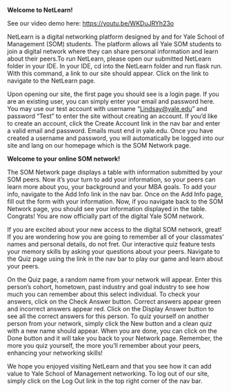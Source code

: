 **Welcome to NetLearn!**

See our video demo here: https://youtu.be/WKDuJRYh23o

NetLearn is a digital networking platform designed by and for Yale School of Management (SOM) students. The platform allows all Yale SOM students to join a digital network where they can share personal information and learn about their peers.To run NetLearn, please open our submitted NetLearn folder in your IDE. In your IDE, cd into the NetLearn folder and run flask run. With this command, a link to our site should appear. Click on the link to navigate to the NetLearn page.

Upon opening our site, the first page you should see is a login page. If you are an existing user, you can simply enter your email and password here. You may use our test account with username “Lindsay@yale.edu” and password “Test” to enter the site without creating an account. If you’d like to create an account, click the Create Account link in the nav bar and enter a valid email and password. Emails must end in yale.edu. Once you have created a username and password, you will automatically be logged into our site and lang on our homepage which is the SOM Network page.

**Welcome to your online SOM network!**

The SOM Network page displays a table with information submitted by your SOM peers. Now it’s your turn to add your information, so your peers can learn more about you, your background and your MBA goals. To add your info, navigate to the Add Info link in the nav bar. Once on the Add Info page, fill out the form with your information. Now, if you navigate back to the SOM Network page, you should see your information displayed in the table. Congrats! You are now officially part of the digital Yale SOM network.

If you are excited about your new access to the digital SOM network, great! If you are wondering how you are going to remember all of your classmates’ names and personal details, do not fret. Our interactive quiz feature tests your memory skills by asking your questions about your peers. Navigate to the Quiz page using the link in the nav bar to play our game and learn about your peers.

On the Quiz page, a random name from your network will appear. Enter this person’s cohort, hometown, past industry and goal industry to see how much you can remember about this select individual. To check your answers, click on the Check Answer button. Correct answers appear green and incorrect answers appear red. Click on the Display Answer button to see all the correct answers for this person. To quiz yourself on another person from your network, simply click the New button and a clean quiz with a new name should appear. When you are done, you can click on the Done button and it will take you back to your Network page. Remember, the more you quiz yourself, the more you’ll remember about your peers, enhancing your networking skills!

We hope you enjoyed visiting NetLearn and that you see how it can add value to Yale School of Management networking. To log out of our site, simply click on the Log Out link in the top right corner of the nav bar.

